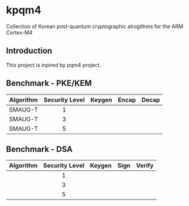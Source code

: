 # kpqm4
Collection of Korean post-quantum cryptographic alrogithms for the ARM Cortex-M4

## Introduction
This project is inpired by pqm4 project.

## Benchmark - PKE/KEM
| Algorithm | Security Level | Keygen | Encap | Decap |
|:---------:|:--------------:|:------:|:-----:|:-----:|
|  SMAUG-T  |        1       |        |       |       |
|  SMAUG-T  |        3       |        |       |       |
|  SMAUG-T  |        5       |        |       |       |

## Benchmark - DSA
| Algorithm | Security Level | Keygen | Sign  | Verify |
|:---------:|:--------------:|:------:|:-----:|:------:|
|           |        1       |        |       |        |
|           |        3       |        |       |        |
|           |        5       |        |       |        |